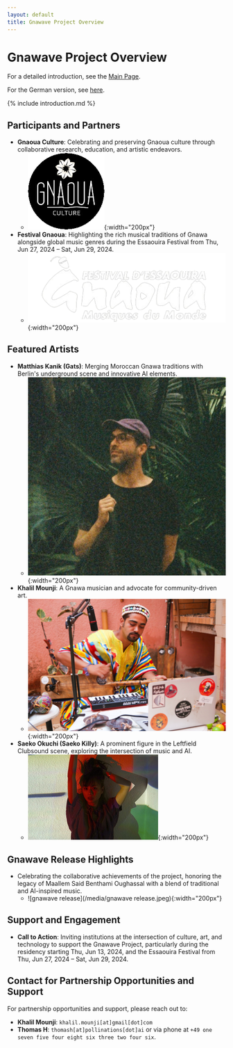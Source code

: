 ```yaml
---
layout: default
title: Gnawave Project Overview
---
```


# **Gnawave Project Overview**

For a detailed introduction, see the [Main Page](./index.html).

For the German version, see [here](./index-de.html).

{% include introduction.md %}

## **Participants and Partners**

- **Gnaoua Culture**: Celebrating and preserving Gnaoua culture through collaborative research, education, and artistic endeavors.
  - ![GnaouaCultureLogo](/media/GnaouaCultureLogo.png){:width="200px"}
- **Festival Gnaoua**: Highlighting the rich musical traditions of Gnawa alongside global music genres during the Essaouira Festival from Thu, Jun 27, 2024 – Sat, Jun 29, 2024.
  - ![Festival Gnaoua](/media/gnaoua_festival.png){:width="200px"}

## **Featured Artists**

- **Matthias Kanik (Gats)**: Merging Moroccan Gnawa traditions with Berlin's underground scene and innovative AI elements.
  - ![gats](/media/gats.jpeg){:width="200px"}
- **Khalil Mounji**: A Gnawa musician and advocate for community-driven art.
  - ![Khalil Mounji](/media/khalil.jpeg){:width="200px"}
- **Saeko Okuchi (Saeko Killy)**: A prominent figure in the Leftfield Clubsound scene, exploring the intersection of music and AI.
  - ![Saeko Killy](/media/saekokilly.jpeg){:width="200px"}

## **Gnawave Release Highlights**

- Celebrating the collaborative achievements of the project, honoring the legacy of Maallem Said Benthami Oughassal with a blend of traditional and AI-inspired music.
  - ![gnawave release](/media/gnawave release.jpeg){:width="200px"}

## **Support and Engagement**

- **Call to Action**: Inviting institutions at the intersection of culture, art, and technology to support the Gnawave Project, particularly during the residency starting Thu, Jun 13, 2024, and the Essaouira Festival from Thu, Jun 27, 2024 – Sat, Jun 29, 2024.

## **Contact for Partnership Opportunities and Support**

For partnership opportunities and support, please reach out to:

- **Khalil Mounji**: `khalil.mounji[at]gmail[dot]com`
- **Thomas H**: `thomash[at]pollinations[dot]ai` or via phone at `+49 one seven five four eight six three two four six`.